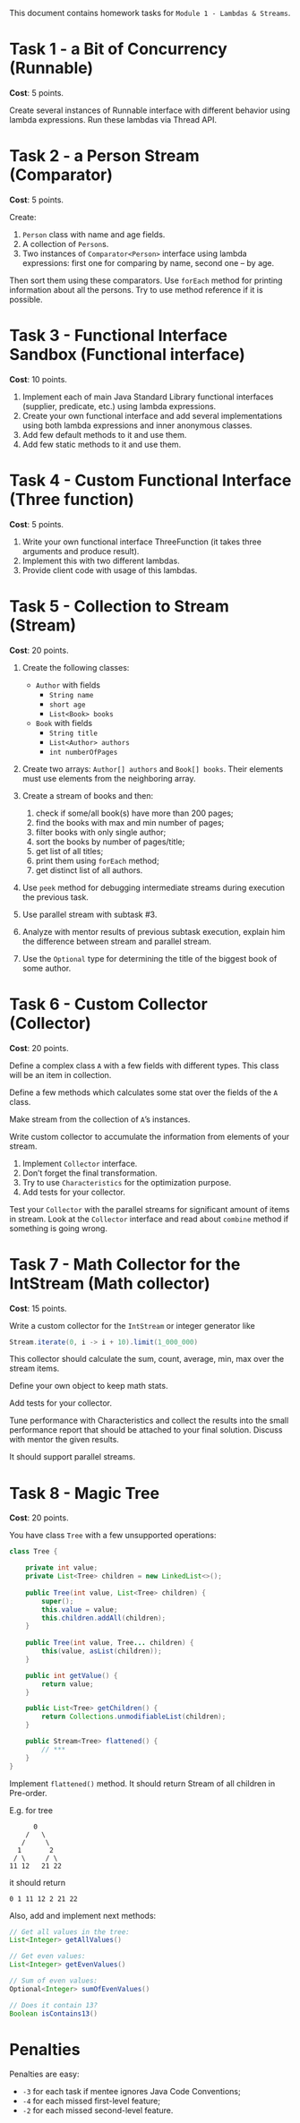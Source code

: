 This document contains homework tasks for `Module 1 - Lambdas & Streams`.



Task 1 - a Bit of Concurrency (Runnable)
=============================

**Cost**: 5 points.

Create several instances of Runnable interface with different behavior using lambda expressions. Run these lambdas via Thread API.



Task 2 - a Person Stream (Comparator)
========================

**Cost**: 5 points.

Create:

1. `Person` class with name and age fields.
1. A collection of `Person`s.
1. Two instances of `Comparator<Person>` interface using lambda expressions: first one for comparing by name, second one – by age.

Then sort them using these comparators. Use `forEach` method for printing information about all the persons. Try to use method reference if it is possible.



Task 3 - Functional Interface Sandbox (Functional interface)
=====================================

**Cost**: 10 points.

1. Implement each of main Java Standard Library functional interfaces (supplier, predicate, etc.) using lambda expressions.
1. Create your own functional interface and add several implementations using both lambda expressions and inner anonymous classes.
1. Add few default methods to it and use them.
1. Add few static methods to it and use them.



Task 4 - Custom Functional Interface (Three function)
====================================

**Cost**: 5 points.

1. Write your own functional interface ThreeFunction (it takes three arguments and produce result).
1. Implement this with two different lambdas.
1. Provide client code with usage of this lambdas.


Task 5 - Collection to Stream (Stream)
=============================

**Cost**: 20 points.

1. Create the following classes:
    * `Author` with fields
        * `String name`
        * `short age`
        * `List<Book> books`
    * `Book` with fields
        * `String title`
        * `List<Author> authors`
        * `int numberOfPages`

2. Create two arrays: `Author[] authors` and `Book[] books`. Their elements must use elements from the neighboring array.

3. Create a stream of books and then:
    1. check if some/all book(s) have more than 200 pages;
    2. find the books with max and min number of pages;
    3. filter books with only single author;
    4. sort the books by number of pages/title;
    5. get list of all titles;
    6. print them using `forEach` method;
    7. get distinct list of all authors.

4. Use `peek` method for debugging intermediate streams during execution the previous task.
5. Use parallel stream with subtask #3.
6. Analyze with mentor results of previous subtask execution, explain him the difference between stream and parallel stream.
7. Use the `Optional` type for determining the title of the biggest book of some author.



Task 6 - Custom Collector (Collector)
=========================

**Cost**: 20 points.

Define a complex class `A` with a few fields with different types. This class will be an item in collection.

Define a few methods which calculates some stat over the fields of the `A` class.

Make stream from the collection of `A`’s instances.

Write custom collector to accumulate the information from elements of your stream.

1. Implement `Collector` interface.
1. Don’t forget the final transformation.
1. Try to use `Characteristics` for the optimization purpose.
1. Add tests for your collector.

Test your `Collector` with the parallel streams for significant amount of items in stream. Look at the `Collector` interface and read about `combine` method if something is going wrong.



Task 7 - Math Collector for the IntStream (Math collector)
=========================================

**Cost**: 15 points.

Write a custom collector for the `IntStream` or integer generator like

```java
Stream.iterate(0, i -> i + 10).limit(1_000_000)
```

This collector should calculate the sum, count, average, min, max over the stream items.

Define your own object to keep math stats.

Add tests for your collector.

Tune performance with Characteristics and collect the results into the small performance report that should be attached to your final solution. Discuss with mentor the given results.

It should support parallel streams.



Task 8 - Magic Tree
===================

**Cost**: 20 points.

You have class `Tree` with a few unsupported operations:

```java
class Tree {

    private int value;
    private List<Tree> children = new LinkedList<>();
    
    public Tree(int value, List<Tree> children) {
        super();
        this.value = value;
        this.children.addAll(children);
    }
    
    public Tree(int value, Tree... children) {
        this(value, asList(children));
    }

    public int getValue() {
        return value;
    }

    public List<Tree> getChildren() {
        return Collections.unmodifiableList(children);
    }

    public Stream<Tree> flattened() {
        // ***
    }
}
```

Implement `flattened()` method. It should return Stream of all children in Pre-order.

E.g. for tree

```
      0
    /   \
   /     \
  1       2
 / \     / \
11 12   21 22
```

it should return

```
0 1 11 12 2 21 22
```

Also, add and implement next methods:

```java
// Get all values in the tree:
List<Integer> getAllValues()

// Get even values:
List<Integer> getEvenValues()

// Sum of even values:
Optional<Integer> sumOfEvenValues()

// Does it contain 13?
Boolean isContains13()
```



Penalties
=========

Penalties are easy:

* `-3` for each task if mentee ignores Java Code Conventions;
* `-4` for each missed first-level feature;
* `-2` for each missed second-level feature.
